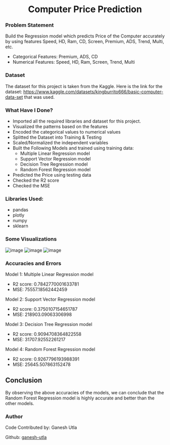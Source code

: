 <div align = 'center'>
  <h1>Computer Price Prediction</h1>
</div>

### Problem Statement

Build the Regression model which predicts Price of the Computer accurately by using features Speed, HD, Ram, CD, Screen, Premium, ADS, Trend, Multi, etc.
- Categorical Features: Premium, ADS, CD
- Numerical Features: Speed, HD, Ram, Screen, Trend, Multi 

### Dataset

The dataset for this project is taken from the Kaggle. 
Here is the link for the dataset: https://www.kaggle.com/datasets/kingburrito666/basic-computer-data-set that was used.

### What Have I Done?

- Imported all the required libraries and dataset for this project.
- Visualized the patterns based on the features
- Encoded the categorical values to numerical values
- Splitted the Dataset into Training & Testing
- Scaled/Normalized the independent variables
- Built the Following Models and trained using training data:
  - Multiple Linear Regression model
  - Support Vector Regression model
  - Decision Tree Regression model
  - Random Forest Regression model
- Predicted the Price using testing data
- Checked the R2 score
- Checked the MSE

### Libraries Used:

- pandas
- plotly
- numpy
- sklearn

### Some Visualizations
![image](https://user-images.githubusercontent.com/87692393/195856563-d09cefed-e026-4789-a292-4855e97e1405.png)
![image](https://user-images.githubusercontent.com/87692393/195856776-be852321-2362-4b02-a76e-a5a4f70f7a3f.png)
![image](https://user-images.githubusercontent.com/87692393/195856663-cb99f547-69f8-471f-b6df-36d38bd528e9.png)

### Accuracies and Errors

Model 1: Multiple Linear Regression model
- R2 score: 0.7842770001633781
- MSE: 75557.18562442459

Model 2: Support Vector Regression model
- R2 score: 0.3750107154651787
- MSE: 218903.09063306998

Model 3: Decision Tree Regression model
- R2 score: 0.9094708364822558
- MSE: 31707.92552261217

Model 4: Random Forest Regression model
- R2 score: 0.9267796193988391
- MSE: 25645.507863152478

## Conclusion

By observing the above accuracies of the models, we can conclude that the Random Forest Regression model is highly accurate and better than the other models.

### Author

Code Contributed by: Ganesh Utla

Github: [ganesh-utla](https://github.com/ganesh-utla)
